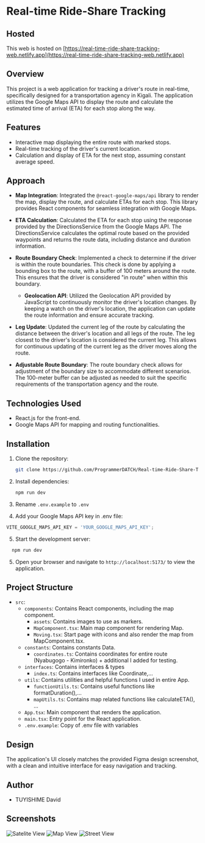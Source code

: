 # Real-time Ride-Share Tracking

## Hosted

This web is hosted on [https://real-time-ride-share-tracking-web.netlify.app](https://real-time-ride-share-tracking-web.netlify.app)

## Overview

This project is a web application for tracking a driver's route in real-time, specifically designed for a transportation agency in Kigali. The application utilizes the Google Maps API to display the route and calculate the estimated time of arrival (ETA) for each stop along the way.

## Features

- Interactive map displaying the entire route with marked stops.
- Real-time tracking of the driver's current location.
- Calculation and display of ETA for the next stop, assuming constant average speed.

## Approach

- **Map Integration**: Integrated the `@react-google-maps/api` library to render the map, display the route, and calculate ETAs for each stop. This library provides React components for seamless integration with Google Maps.

- **ETA Calculation**: Calculated the ETA for each stop using the response provided by the DirectionsService from the Google Maps API. The DirectionsService calculates the optimal route based on the provided waypoints and returns the route data, including distance and duration information.

- **Route Boundary Check**: Implemented a check to determine if the driver is within the route boundaries. This check is done by applying a bounding box to the route, with a buffer of 100 meters around the route. This ensures that the driver is considered "in route" when within this boundary.

  - **Geolocation API**: Utilized the Geolocation API provided by JavaScript to continuously monitor the driver's location changes. By keeping a watch on the driver's location, the application can update the route information and ensure accurate tracking.

- **Leg Update**: Updated the current leg of the route by calculating the distance between the driver's location and all legs of the route. The leg closest to the driver's location is considered the current leg. This allows for continuous updating of the current leg as the driver moves along the route.

- **Adjustable Route Boundary**: The route boundary check allows for adjustment of the boundary size to accommodate different scenarios. The 100-meter buffer can be adjusted as needed to suit the specific requirements of the transportation agency and the route.



## Technologies Used

- React.js for the front-end.
- Google Maps API for mapping and routing functionalities.

## Installation

1. Clone the repository:

   ```bash
   git clone https://github.com/ProgrammerDATCH/Real-time-Ride-Share-Tracking.git
   ```
2. Install dependencies:

   ```bash
   npm run dev
   ```

3. Rename `.env.example` to `.env`

4. Add your Google Maps API key in .env file:
 ```javascript
VITE_GOOGLE_MAPS_API_KEY = 'YOUR_GOOGLE_MAPS_API_KEY';
```

5. Start the development server:
```bash
  npm run dev
```

5. Open your browser and navigate to `http://localhost:5173/` to view the application.

## Project Structure

- `src`:
  - `components`: Contains React components, including the map component.
    - `assets`: Contains images to use as markers.
    - `MapComponent.tsx`: Main map component for rendering Map.
    - `Moving.tsx`: Start page with icons and also render the map from MapComponent.tsx.
  - `constants`: Contains constants Data.
    - `coordinates.ts`: Contains coordinates for entire route (Nyabugogo - Kimironko) + additional I added for testing.
  - `interfaces`: Contains interfaces & types
    - `index.ts`: Contains interfaces like Coordinate,...
  - `utils`: Contains utilities and helpful functions I used in entire App.
    - `functionUtils.ts`: Contains useful functions like formatDuration(),...
    - `mapUtils.ts`: Contains map related functions like calculateETA(), ...
  - `App.tsx`: Main component that renders the application.
  - `main.tsx`: Entry point for the React application.
  - `.env.example`: Copy of .env file with variables

## Design

The application's UI closely matches the provided Figma design screenshot, with a clean and intuitive interface for easy navigation and tracking.

## Author

- TUYISHIME David

## Screenshots

![Satelite View](https://raw.githubusercontent.com/ProgrammerDATCH/images/main/real-time-ride-share/satelite.png)
![Map View](https://raw.githubusercontent.com/ProgrammerDATCH/images/main/real-time-ride-share/routes.png)
![Street View](https://raw.githubusercontent.com/ProgrammerDATCH/images/main/real-time-ride-share/real-time.png)